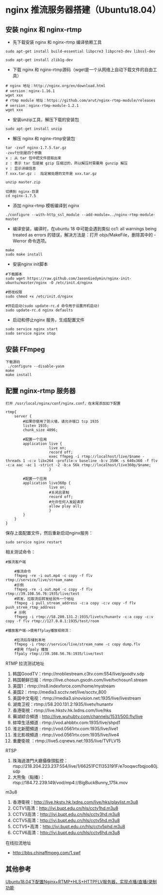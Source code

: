 # nginx 推流服务器搭建（Ubuntu18.04）

## 安装  nginx 和 nginx-rtmp

- 先下载安装  nginx 和 nginx-rtmp 编译依赖工具

```shell
sudo apt-get install build-essential libpcre3 libpcre3-dev libssl-dev

sudo apt-get install zlib1g-dev
```

- 下载 nginx 和 nginx-rtmp源码（wget是一个从网络上自动下载文件的自由工具）

```Shell
# nginx 地址：http://nginx.org/en/download.html
# version：nginx-1.16.1
wget xxx
# rtmp module 地址：https://github.com/arut/nginx-rtmp-module/releases
# version：nginx-rtmp-module-1.2.1
wget xxx
```

- 安装unzip工具，解压下载的安装包

```shell
sudo apt-get install unzip
```

- 解压 nginx 和 nginx-rtmp安装包

```shell
tar -zxvf nginx-1.7.5.tar.gz
-zxvf分别是四个参数
x : 从 tar 包中把文件提取出来
z : 表示 tar 包是被 gzip 压缩过的，所以解压时需要用 gunzip 解压
v : 显示详细信息
f xxx.tar.gz :  指定被处理的文件是 xxx.tar.gz

unzip master.zip

切换到 nginx-目录
cd nginx-1.7.5
```

- 添加 nginx-rtmp 模板编译到 nginx

```shell
./configure --with-http_ssl_module --add-module=../nginx-rtmp-module-master
```

- 编译安装，编译时，在ubuntu 18 中可能会遇到类似 cc1: all warnings being treated as errors 的错误，解决方法是：打开 objs/MakeFile，删除其中的 -Werror 命令选项。

```shell
make
sudo make install
```

- 安装nginx init脚本

```shell
#下载脚本
sudo wget https://raw.github.com/JasonGiedymin/nginx-init-ubuntu/master/nginx -O /etc/init.d/nginx

#修改权限
sudo chmod +x /etc/init.d/nginx

#开启启动(sudo update-rc.d 命令用于设置开机启动)
sudo update-rc.d nginx defaults
```

- 启动和停止nginx 服务，生成配置文件

```shell
sudo service nginx start
sudo service nginx stop
```

## 安装 FFmpeg

```shell
下载源码
 ./configure --disable-yasm
make
make install
```

## 配置 nginx-rtmp 服务器

```shell
打开 /usr/local/nginx/conf/nginx.conf，在末尾添加如下配置

rtmp{
    server {
        #如果你使用了防火墙，请允许端口 tcp 1935
        listen 1935;
        chunk_size 4096;

        #配置一个应用
        application live {
                    live on;
                    record off;
                    exec ffmpeg -i rtmp://localhost/live/$name -threads 1 -c:v libx264 -profile:v baseline -b:v 350K -s 640x360 -f flv -c:a aac -ac 1 -strict -2 -b:a 56k rtmp://localhost/live360p/$name;
                    }

        #配置一个应用
        application live360p {
                    live on;
                    #关闭吕录制
                    record off;
                    #允许任何人发起请求
                    allow play all;
                    }
        }
    }
}

```

保存上面配置文件，然后重新启动nginx服务：

```shell
sudo service nginx restart
```

相关测试命令：

```shell
#推流客户端

    #推流命令
    ffmpeg -re -i out.mp4 -c copy -f flv rtmp://service/live/stream_name
    #示例
    ffmpeg -re -i out.mp4 -c copy -f flv rtmp://39.108.56.76:1935/live/test
    #转发，拉取流后转发给另外一个地址
    ffmpeg -i pull_stream_address -c:a copy -c:v copy -f flv push_strem_rtmp_address
    # 示例
    ffmpeg -i rtmp://58.200.131.2:1935/livetv/hunantv -c:a copy -c:v copy -f flv rtmp://127.0.0.1:1935/test/room

#播放客户端->使用ffplay播放视频流：

    #拉流后存储到本地
    ffmpeg -i rtmp://service/live/stream_name -c copy dump.flv
    #使用 ffpaly 播放
    ffpaly rtmp://39.108.56.76:1935/live/test
```

RTMP 拉流测试地址

1. 韩国GoodTV：rtmp://mobliestream.c3tv.com:554/live/goodtv.sdp
2. 韩国朝鲜日报：rtmp://live.chosun.gscdn.com/live/tvchosun1.stream
3. 美国1：rtmp://ns8.indexforce.com/home/mystream
4. 美国2：rtmp://media3.scctv.net/live/scctv_800
5. 美国中文电视：rtmp://media3.sinovision.net:1935/live/livestream
6. 湖南卫视：rtmp://58.200.131.2:1935/livetv/hunantv
7. 香港衛視：rtmp://live.hkstv.hk.lxdns.com/live/hks
8. 蕪湖綜合頻道 : <http://live.wuhubtv.com/channels/1531/500.flv/live>
9. 蚌埠生活頻道 : rtmp://vod.ahbbtv.com:1935/live/shpd1
10. 淮北新聞頻道 : rtmp://vod.0561rtv.com:1935/live/live1
11. 淮北影視頻道 : rtmp://vod.0561rtv.com:1935/live/live4
12. 重慶衛視 ：rtmp://live5.cqnews.net:1935/live/TVFLV15

RTSP

1. 珠海過澳門大廳攝像頭監控：rtsp://218.204.223.237:554/live/1/66251FC11353191F/e7ooqwcfbqjoo80j.sdp
2. 大熊兔（點播）：rtsp://184.72.239.149/vod/mp4://BigBuckBunny_175k.mov

m3u8

1. 香港衛視：<http://live.hkstv.hk.lxdns.com/live/hks/playlist.m3u8>
2. CCTV1高清：<http://ivi.bupt.edu.cn/hls/cctv1hd.m3u8>
3. CCTV3高清：<http://ivi.bupt.edu.cn/hls/cctv3hd.m3u8>
4. CCTV5高清：<http://ivi.bupt.edu.cn/hls/cctv5hd.m3u8>
5. CCTV5+高清：<http://ivi.bupt.edu.cn/hls/cctv5phd.m3u8>
6. CCTV6高清：<http://ivi.bupt.edu.cn/hls/cctv6hd.m3u8>

在线拉流地址

- <http://bbs.chinaffmpeg.com/1.swf>

## 其他参考

[Ubuntu18.04下配置Nginx+RTMP+HLS+HTTPFLV服务器，实现点播/直播/录制功能](https://www.cnblogs.com/daner1257/p/10549232.html)